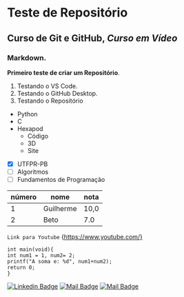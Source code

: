 # Teste de Repositório
## Curso de Git e GitHub, *Curso em Vídeo*
### Markdown.
**Primeiro teste de criar um Repositório**.

1. Testando o VS Code.
1. Testando o GitHub Desktop.
1. Testando o Repositório

* Python
* C
* Hexapod
   * Código
   * 3D
   * Site

- [x] UTFPR-PB
- [ ] Algoritmos
- [ ] Fundamentos de Programação

número | nome  | nota
---|---|---
1 | Guilherme | 10,0
2 | Beto | 7.0
 
`Link para Youtube` {https://www.youtube.com/}

```
int main(void){
int num1 = 1, num2= 2; 
printf("A soma e: %d", num1+num2);
return 0;
}
```
[![Linkedin Badge](https://img.shields.io/badge/-LinkedIn-0e76a8?style=flat&labelColor=0e76a8&logo=linkedin&logoColor=white)](https://www.linkedin.com/in/guilherme-rodrigues-b39a751a7/) 
[![Mail Badge](https://img.shields.io/badge/-Instagram-e84393?style=flat&labelColor=e84393&logo=instagram&logoColor=white)](https://www.instagram.com/guilherme_rod19/?hl=pt-br) 
[![Mail Badge](https://img.shields.io/badge/-Gmail-c0392b?style=flat&labelColor=c0392b&logo=gmail&logoColor=white)]()
